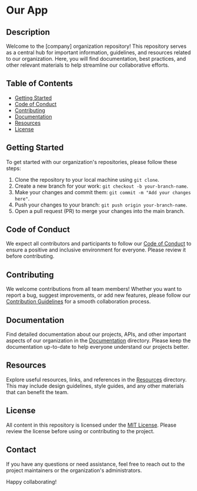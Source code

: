 # Our App

## Description

Welcome to the [company] organization repository! This repository serves as a central hub for important information, guidelines, and resources related to our organization. Here, you will find documentation, best practices, and other relevant materials to help streamline our collaborative efforts.

## Table of Contents

- [Getting Started](#getting-started)
- [Code of Conduct](#code-of-conduct)
- [Contributing](#contributing)
- [Documentation](#documentation)
- [Resources](#resources)
- [License](#license)

## Getting Started

To get started with our organization's repositories, please follow these steps:

1. Clone the repository to your local machine using `git clone`.
2. Create a new branch for your work: `git checkout -b your-branch-name`.
3. Make your changes and commit them: `git commit -m "Add your changes here"`.
4. Push your changes to your branch: `git push origin your-branch-name`.
5. Open a pull request (PR) to merge your changes into the main branch.

## Code of Conduct

We expect all contributors and participants to follow our [Code of Conduct](CODE_OF_CONDUCT.md) to ensure a positive and inclusive environment for everyone. Please review it before contributing.

## Contributing

We welcome contributions from all team members! Whether you want to report a bug, suggest improvements, or add new features, please follow our [Contribution Guidelines](CONTRIBUTING.md) for a smooth collaboration process.

## Documentation

Find detailed documentation about our projects, APIs, and other important aspects of our organization in the [Documentation](docs/) directory. Please keep the documentation up-to-date to help everyone understand our projects better.

## Resources

Explore useful resources, links, and references in the [Resources](resources/) directory. This may include design guidelines, style guides, and any other materials that can benefit the team.

## License

All content in this repository is licensed under the [MIT License](LICENSE). Please review the license before using or contributing to the project.

## Contact

If you have any questions or need assistance, feel free to reach out to the project maintainers or the organization's administrators.

Happy collaborating!
